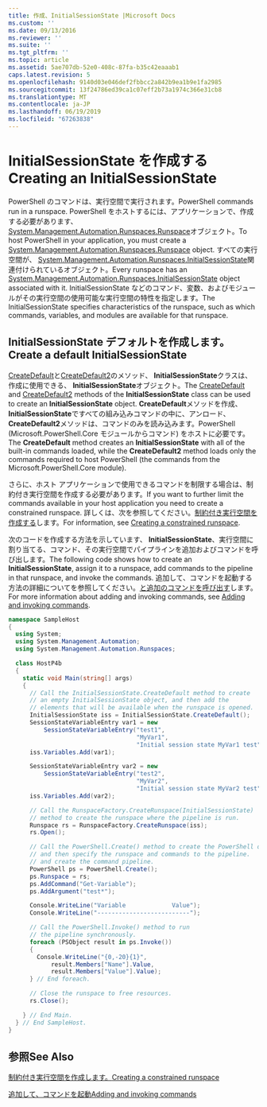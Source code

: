 ```yaml
---
title: 作成、InitialSessionState |Microsoft Docs
ms.custom: ''
ms.date: 09/13/2016
ms.reviewer: ''
ms.suite: ''
ms.tgt_pltfrm: ''
ms.topic: article
ms.assetid: 5ae707db-52e0-408c-87fa-b35c42eaaab1
caps.latest.revision: 5
ms.openlocfilehash: 9140d03e046def2fbbcc2a842b9ea1b9e1fa2985
ms.sourcegitcommit: 13f24786ed39ca1c07eff2b73a1974c366e31cb8
ms.translationtype: MT
ms.contentlocale: ja-JP
ms.lasthandoff: 06/19/2019
ms.locfileid: "67263838"
---
```

# <a name="creating-an-initialsessionstate"></a><span data-ttu-id="41a11-102">InitialSessionState を作成する</span><span class="sxs-lookup"><span data-stu-id="41a11-102">Creating an InitialSessionState</span></span>

<span data-ttu-id="41a11-103">PowerShell のコマンドは、実行空間で実行されます。</span><span class="sxs-lookup"><span data-stu-id="41a11-103">PowerShell commands run in a runspace.</span></span>
<span data-ttu-id="41a11-104">PowerShell をホストするには、アプリケーションで、作成する必要があります、 [System.Management.Automation.Runspaces.Runspace](/dotnet/api/System.Management.Automation.Runspaces.Runspace)オブジェクト。</span><span class="sxs-lookup"><span data-stu-id="41a11-104">To host PowerShell in your application, you must create a [System.Management.Automation.Runspaces.Runspace](/dotnet/api/System.Management.Automation.Runspaces.Runspace) object.</span></span>
<span data-ttu-id="41a11-105">すべての実行空間が、 [System.Management.Automation.Runspaces.InitialSessionState](/dotnet/api/System.Management.Automation.Runspaces.InitialSessionState)関連付けられているオブジェクト。</span><span class="sxs-lookup"><span data-stu-id="41a11-105">Every runspace has an [System.Management.Automation.Runspaces.InitialSessionState](/dotnet/api/System.Management.Automation.Runspaces.InitialSessionState) object associated with it.</span></span>
<span data-ttu-id="41a11-106">InitialSessionState などのコマンド、変数、およびモジュールがその実行空間の使用可能な実行空間の特性を指定します。</span><span class="sxs-lookup"><span data-stu-id="41a11-106">The InitialSessionState specifies characteristics of the runspace, such as which commands, variables, and modules are available for that runspace.</span></span>

## <a name="create-a-default-initialsessionstate"></a><span data-ttu-id="41a11-107">InitialSessionState デフォルトを作成します。</span><span class="sxs-lookup"><span data-stu-id="41a11-107">Create a default InitialSessionState</span></span>

<span data-ttu-id="41a11-108">[CreateDefault](/dotnet/api/System.Management.Automation.Runspaces.InitialSessionState.CreateDefault)と[CreateDefault2](/dotnet/api/System.Management.Automation.Runspaces.InitialSessionState.CreateDefault2)のメソッド、 **InitialSessionState**クラスは、作成に使用できる、 **InitialSessionState**オブジェクト。</span><span class="sxs-lookup"><span data-stu-id="41a11-108">The [CreateDefault](/dotnet/api/System.Management.Automation.Runspaces.InitialSessionState.CreateDefault) and [CreateDefault2](/dotnet/api/System.Management.Automation.Runspaces.InitialSessionState.CreateDefault2) methods of the **InitialSessionState** class can be used to create an **InitialSessionState** object.</span></span>
<span data-ttu-id="41a11-109">**CreateDefault**メソッドを作成、 **InitialSessionState**ですべての組み込みコマンドの中に、アンロード、 **CreateDefault2**メソッドは、コマンドのみを読み込みます。PowerShell (Microsoft.PowerShell.Core モジュールからコマンド) をホストに必要です。</span><span class="sxs-lookup"><span data-stu-id="41a11-109">The **CreateDefault** method creates an **InitialSessionState** with all of the built-in commands loaded, while the **CreateDefault2** method loads only the commands required to host PowerShell (the commands from the Microsoft.PowerShell.Core module).</span></span>

<span data-ttu-id="41a11-110">さらに、ホスト アプリケーションで使用できるコマンドを制限する場合は、制約付き実行空間を作成する必要があります。</span><span class="sxs-lookup"><span data-stu-id="41a11-110">If you want to further limit the commands available in your host application you need to create a constrained runspace.</span></span>
<span data-ttu-id="41a11-111">詳しくは、次を参照してください。[制約付き実行空間を作成する](creating-a-constrained-runspace.md)します。</span><span class="sxs-lookup"><span data-stu-id="41a11-111">For information, see [Creating a constrained runspace](creating-a-constrained-runspace.md).</span></span>

<span data-ttu-id="41a11-112">次のコードを作成する方法を示しています、 **InitialSessionState**、実行空間に割り当てる、コマンド、その実行空間でパイプラインを追加およびコマンドを呼び出します。</span><span class="sxs-lookup"><span data-stu-id="41a11-112">The following code shows how to create an **InitialSessionState**, assign it to a runspace, add commands to the pipeline in that runspace, and invoke the commands.</span></span>
<span data-ttu-id="41a11-113">追加して、コマンドを起動する方法の詳細についてを参照してください。[と追加のコマンドを呼び出す](adding-and-invoking-commands.md)します。</span><span class="sxs-lookup"><span data-stu-id="41a11-113">For more information about adding and invoking commands, see [Adding and invoking commands](adding-and-invoking-commands.md).</span></span>

```csharp
namespace SampleHost
{
  using System;
  using System.Management.Automation;
  using System.Management.Automation.Runspaces;

  class HostP4b
  {
    static void Main(string[] args)
    {
      // Call the InitialSessionState.CreateDefault method to create
      // an empty InitialSessionState object, and then add the
      // elements that will be available when the runspace is opened.
      InitialSessionState iss = InitialSessionState.CreateDefault();
      SessionStateVariableEntry var1 = new
          SessionStateVariableEntry("test1",
                                    "MyVar1",
                                    "Initial session state MyVar1 test");
      iss.Variables.Add(var1);

      SessionStateVariableEntry var2 = new
          SessionStateVariableEntry("test2",
                                    "MyVar2",
                                    "Initial session state MyVar2 test");
      iss.Variables.Add(var2);

      // Call the RunspaceFactory.CreateRunspace(InitialSessionState)
      // method to create the runspace where the pipeline is run.
      Runspace rs = RunspaceFactory.CreateRunspace(iss);
      rs.Open();

      // Call the PowerShell.Create() method to create the PowerShell object,
      // and then specify the runspace and commands to the pipeline.
      // and create the command pipeline.
      PowerShell ps = PowerShell.Create();
      ps.Runspace = rs;
      ps.AddCommand("Get-Variable");
      ps.AddArgument("test*");

      Console.WriteLine("Variable             Value");
      Console.WriteLine("--------------------------");

      // Call the PowerShell.Invoke() method to run
      // the pipeline synchronously.
      foreach (PSObject result in ps.Invoke())
      {
        Console.WriteLine("{0,-20}{1}",
            result.Members["Name"].Value,
            result.Members["Value"].Value);
      } // End foreach.

      // Close the runspace to free resources.
      rs.Close();

    } // End Main.
  } // End SampleHost.
}
```

## <a name="see-also"></a><span data-ttu-id="41a11-114">参照</span><span class="sxs-lookup"><span data-stu-id="41a11-114">See Also</span></span>

[<span data-ttu-id="41a11-115">制約付き実行空間を作成します。</span><span class="sxs-lookup"><span data-stu-id="41a11-115">Creating a constrained runspace</span></span>](creating-a-constrained-runspace.md)

[<span data-ttu-id="41a11-116">追加して、コマンドを起動</span><span class="sxs-lookup"><span data-stu-id="41a11-116">Adding and invoking commands</span></span>](adding-and-invoking-commands.md)
